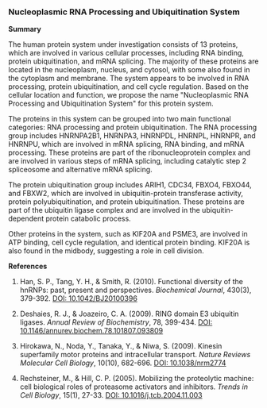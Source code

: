 ### Nucleoplasmic RNA Processing and Ubiquitination System

**Summary**

The human protein system under investigation consists of 13 proteins, which are involved in various cellular processes, including RNA binding, protein ubiquitination, and mRNA splicing. The majority of these proteins are located in the nucleoplasm, nucleus, and cytosol, with some also found in the cytoplasm and membrane. The system appears to be involved in RNA processing, protein ubiquitination, and cell cycle regulation. Based on the cellular location and function, we propose the name "Nucleoplasmic RNA Processing and Ubiquitination System" for this protein system.

The proteins in this system can be grouped into two main functional categories: RNA processing and protein ubiquitination. The RNA processing group includes HNRNPA2B1, HNRNPA3, HNRNPDL, HNRNPL, HNRNPR, and HNRNPU, which are involved in mRNA splicing, RNA binding, and mRNA processing. These proteins are part of the ribonucleoprotein complex and are involved in various steps of mRNA splicing, including catalytic step 2 spliceosome and alternative mRNA splicing.

The protein ubiquitination group includes ARIH1, CDC34, FBXO4, FBXO44, and FBXW2, which are involved in ubiquitin-protein transferase activity, protein polyubiquitination, and protein ubiquitination. These proteins are part of the ubiquitin ligase complex and are involved in the ubiquitin-dependent protein catabolic process.

Other proteins in the system, such as KIF20A and PSME3, are involved in ATP binding, cell cycle regulation, and identical protein binding. KIF20A is also found in the midbody, suggesting a role in cell division.

**References**

1. Han, S. P., Tang, Y. H., & Smith, R. (2010). Functional diversity of the hnRNPs: past, present and perspectives. *Biochemical Journal*, 430(3), 379-392. [DOI: 10.1042/BJ20100396](https://doi.org/10.1042/BJ20100396)

2. Deshaies, R. J., & Joazeiro, C. A. (2009). RING domain E3 ubiquitin ligases. *Annual Review of Biochemistry*, 78, 399-434. [DOI: 10.1146/annurev.biochem.78.101807.093809](https://doi.org/10.1146/annurev.biochem.78.101807.093809)

3. Hirokawa, N., Noda, Y., Tanaka, Y., & Niwa, S. (2009). Kinesin superfamily motor proteins and intracellular transport. *Nature Reviews Molecular Cell Biology*, 10(10), 682-696. [DOI: 10.1038/nrm2774](https://doi.org/10.1038/nrm2774)

4. Rechsteiner, M., & Hill, C. P. (2005). Mobilizing the proteolytic machine: cell biological roles of proteasome activators and inhibitors. *Trends in Cell Biology*, 15(1), 27-33. [DOI: 10.1016/j.tcb.2004.11.003](https://doi.org/10.1016/j.tcb.2004.11.003)